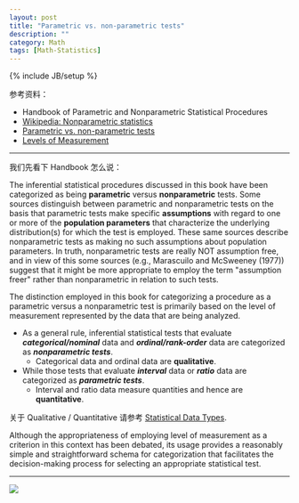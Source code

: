 ```yaml
---
layout: post
title: "Parametric vs. non-parametric tests"
description: ""
category: Math
tags: [Math-Statistics]
---
```

{% include JB/setup %}

参考资料：

- Handbook of Parametric and Nonparametric Statistical Procedures
- [Wikipedia: Nonparametric statistics](https://en.wikipedia.org/wiki/Nonparametric_statistics)
- [Parametric vs. non-parametric tests](http://changingminds.org/explanations/research/analysis/parametric_non-parametric.htm)
- [Levels of Measurement](http://www.socialresearchmethods.net/kb/measlevl.php)

[alternative_tests]: https://farm2.staticflickr.com/1593/23624879030_b2f47642f3_o_d.png

----- 

我们先看下 Handbook 怎么说：

The inferential statistical procedures discussed in this book have been categorized as being **parametric** versus **nonparametric** tests. Some sources distinguish between parametric and nonparametric tests on the basis that parametric tests make specific **assumptions** with regard to one or more of the **population parameters** that characterize the underlying distribution(s) for which the test is employed. These same sources describe nonparametric tests as making no such assumptions about population parameters. In truth, nonparametric tests are really NOT assumption free, and in view of this some sources (e.g., Marascuilo and McSweeney (1977)) suggest that it might be more appropriate to employ the term "assumption freer" rather than nonparametric in relation to such tests.

The distinction employed in this book for categorizing a procedure as a parametric versus a nonparametric test is primarily based on the level of measurement represented by the data that are being analyzed. 

- As a general rule, inferential statistical tests that evaluate _**categorical/nominal**_ data and _**ordinal/rank-order**_ data are categorized as _**nonparametric tests**_.
	- Categorical data and ordinal data are **qualitative**.
- While those tests that evaluate _**interval**_ data or _**ratio**_ data are categorized as _**parametric tests**_.
	- Interval and ratio data measure quantities and hence are **quantitative**.
	
关于 Qualitative / Quantitative 请参考 [Statistical Data Types](/math/2016/01/08/statistical-data-types/).

Although the appropriateness of employing level of measurement as a criterion in this context has been debated, its usage provides a reasonably simple and straightforward schema for categorization that facilitates the decision-making process for selecting an appropriate statistical test.

-----

![][alternative_tests]
